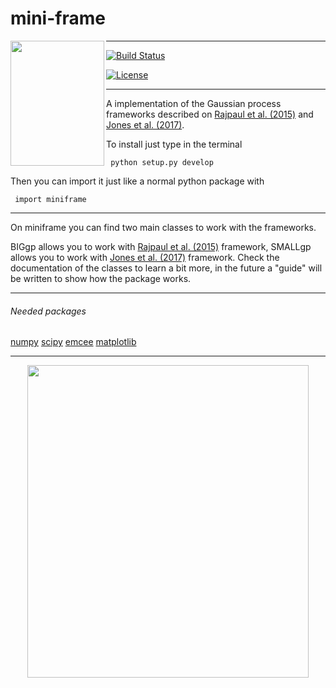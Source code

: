 # mini-frame


<img align="left" width="150" height="200" src="https://musingsonmath.files.wordpress.com/2011/04/gauss_portrait.jpg">


-------------------------


[![Build Status](https://travis-ci.org/jdavidrcamacho/mini-frame.svg?branch=master)](https://travis-ci.org/jdavidrcamacho/mini-frame)

[![License](https://img.shields.io/badge/license-MIT-blue.svg)](https://github.com/jdavidrcamacho/mini-frame/blob/master/LICENSE)


-------------------------


A implementation of the Gaussian process frameworks described on [Rajpaul et al. (2015)](https://academic.oup.com/mnras/article/452/3/2269/1079217) and [Jones et al. (2017)](https://arxiv.org/abs/1711.01318). 

To install just type in the terminal

     python setup.py develop
  
Then you can import it just like a normal python package with
     
     import miniframe
     
-------------------------

On miniframe you can find two main classes to work with the frameworks.

BIGgp allows you to work with [Rajpaul et al. (2015)](https://academic.oup.com/mnras/article/452/3/2269/1079217) framework, SMALLgp allows you to work with [Jones et al. (2017)](https://arxiv.org/abs/1711.01318) framework. Check the documentation of the classes to learn a bit more, in the future a "guide" will be written to show how the package works.

     
-------------------------


###### Needed packages
[numpy](http://www.numpy.org/)
[scipy](https://www.scipy.org/)
[emcee](http://dfm.io/emcee/current/)
[matplotlib](https://matplotlib.org/)


-------------------------


<p align="center">
<img align="center" width="450" height="500" src="https://i.imgur.com/RFmLPld.png">
</p>


